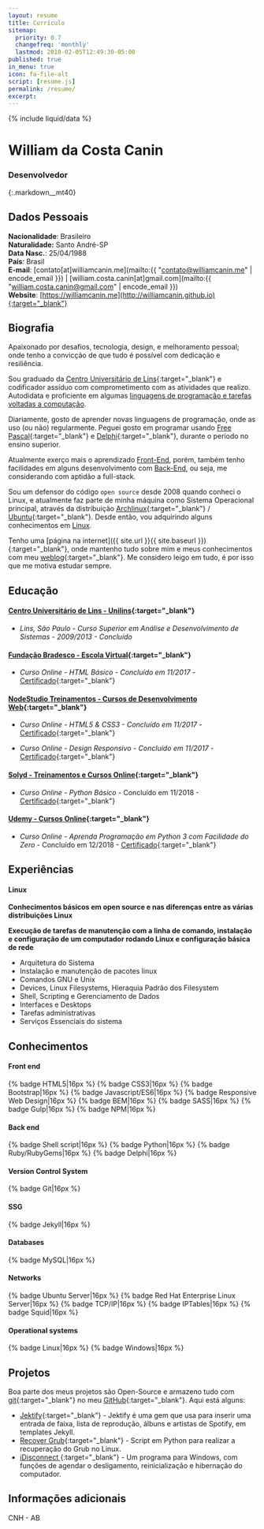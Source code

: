 ```yaml
---
layout: resume
title: Currículo
sitemap:
  priority: 0.7
  changefreq: 'monthly'
  lastmod: 2018-02-05T12:49:30-05:00
published: true
in_menu: true
icon: fa-file-alt
script: [resume.js]
permalink: /resume/
excerpt:
---
```



{% include liquid/data %}

#  William da Costa Canin

### Desenvolvedor

{:.markdown__mt40}
## Dados Pessoais

**Nacionalidade**: Brasileiro   
**Naturalidade:** Santo André-SP  
**Data Nasc.**: 25/04/1988   
**País**: Brasil   
**E-mail**: [contato[at]williamcanin.me](mailto:{{ "contato@williamcanin.me" | encode_email }}) | [william.costa.canin[at]gmail.com](mailto:{{ "william.costa.canin@gmail.com" | encode_email }})   
**Website**: [https://williamcanin.me](http://williamcanin.github.io){:target="_blank"}   

## Biografia

Apaixonado por desafios, tecnologia, design, e melhoramento pessoal; onde tenho a convicção de que tudo é possível com dedicação e resiliência.

Sou graduado da [Centro Universitário de Lins](http://www.unilins.edu.br/){:target="_blank"} e codificador assíduo com comprometimento com as atividades que realizo. Autodidata e proficiente em algumas [linguagens de programação e tarefas voltadas a computação](#conhecimentos).

Diariamente, gosto de aprender novas linguagens de programação, onde as uso (ou não) regularmente. Peguei gosto em programar usando [Free Pascal](http://www.freepascal.org/){:target="_blank"} e [Delphi](https://www.embarcadero.com/products/delphi){:target="_blank"}, durante o período no ensino superior.

Atualmente exerço mais o aprendizado [Front-End](#front-end), porém, também tenho facilidades em alguns desenvolvimento com [Back-End](#back-end), ou seja, me considerando com aptidão a full-stack.

Sou um defensor do código `open source` desde 2008 quando conheci o Linux, e atualmente faz parte de minha máquina como Sistema Operacional principal, através da distribuição [Archlinux](https://archlinux.org){:target="_blank"} / [Ubuntu](https://ubuntu.com){:target="_blank"}. Desde então, vou adquirindo alguns conhecimentos em [Linux](#linux).

Tenho uma [página na internet]({{ site.url }}{{ site.baseurl }}){:target="_blank"}, onde mantenho tudo sobre mim e meus conhecimentos com meu [weblog](https://williamcanin.me/blog/){:target="_blank"}. Me considero leigo em tudo, é por isso que me motiva estudar sempre.


## Educação

#### [Centro Universitário de Lins - Unilins](http://www.unilins.edu.br/){:target="_blank"}

* *Lins, São Paulo - Curso Superior em Análise e Desenvolvimento de Sistemas - 2009/2013 - Concluído*

#### [Fundação Bradesco - Escola Virtual](https://www.ev.org.br/){:target="_blank"}

* *Curso Online - HTML Básico - Concluído em 11/2017* - [Certificado](https://williamcanin.me/certificate/frontend/cert-curso-html-basico-bradesco/cert-curso-html-basico-bradesco.pdf){:target="_blank"}

#### [NodeStudio Treinamentos - Cursos de Desenvolvimento Web](https://www.nodestudio.com.br/){:target="_blank"}

* *Curso Online - HTML5 & CSS3 - Concluído em 11/2017* - [Certificado](https://williamcanin.me/certificate/frontend/html5-css3-in-practice-nodestudio/html5-css3-in-practice-nodestudio.pdf){:target="_blank"}

* *Curso Online - Design Responsivo - Concluído em 11/2017* - [Certificado](https://williamcanin.me/certificate/frontend/responsive-design-certificate-at-nodestudio/responsive-design-certificate-at-nodestudio.pdf){:target="_blank"}

#### [Solyd - Treinamentos e Cursos Online](https://solyd.com.br/){:target="_blank"}

* *Curso Online - Python Básico* - Concluído em 11/2018 - [Certificado](https://williamcanin.me/certificate/backend/solyd-curses-python-basic.pdf){:target="_blank"}

#### [Udemy - Cursos Online](https://udemy.com/){:target="_blank"}

* *Curso Online - Aprenda Programação em Python 3 com Facilidade do Zero* - Concluído em 12/2018 - [Certificado](https://williamcanin.me/certificate/backend/udemy-curses-python3-zero.pdf){:target="_blank"}


## Experiências

#### Linux

**Conhecimentos básicos em open source e nas diferenças entre as várias distribuições Linux**

**Execução de tarefas de manutenção com a linha de comando, instalação e configuração de um computador rodando Linux e configuração  básica de rede**

* Arquitetura do Sistema
* Instalação e manutenção de pacotes linux
* Comandos GNU e Unix
* Devices, Linux Filesystems, Hieraquia Padrão dos Filesystem
* Shell, Scripting e Gerenciamento de Dados
* Interfaces e Desktops
* Tarefas administrativas
* Serviços Essenciais do sistema

## Conhecimentos

#### **Front end**

{% badge HTML5|16px %}
{% badge CSS3|16px %}
{% badge Bootstrap|16px %}
{% badge Javascript/ES6|16px %}
{% badge Responsive Web Design|16px %}
{% badge BEM|16px %}
{% badge SASS|16px %}
{% badge Gulp|16px %}
{% badge NPM|16px %}

#### **Back end**

{% badge Shell script|16px %}
{% badge Python|16px %}
{% badge Ruby/RubyGems|16px %}
{% badge Delphi|16px %}

#### **Version Control System**

{% badge Git|16px %}

#### **SSG**

{% badge Jekyll|16px %}

#### **Databases**

{% badge MySQL|16px %}

#### **Networks**

{% badge Ubuntu Server|16px %}
{% badge Red Hat Enterprise Linux Server|16px %}
{% badge TCP/IP|16px %}
{% badge IPTables|16px %}
{% badge Squid|16px %}

#### **Operational systems**

{% badge Linux|16px %}
{% badge Windows|16px %}

## Projetos

Boa parte dos meus projetos são Open-Source e armazeno tudo com [git](https://git-scm.com/){:target="_blank"} no meu [GitHub](https://github.com/williamcanin){:target="_blank"}. Aqui está alguns:

* [Jektify](https://jektify.github.io){:target="_blank"} - Jektify é uma gem que usa para inserir uma entrada de faixa, lista de reprodução, álbuns e artistas de Spotify, em templates Jekyll.
* [Recover Grub](https://github.com/williamcanin/recover-grub){:target="_blank"} - Script em Python para realizar a recuperação do Grub no Linux.
* [iDisconnect ](http://williamcanin.github.io/idisconnect){:target="_blank"} - Um programa para Windows, com funções de agendar o desligamento, reinicialização e hibernação do computador.

## Informações adicionais

CNH - AB
